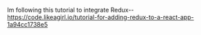

Im following this tutorial to integrate Redux--
https://code.likeagirl.io/tutorial-for-adding-redux-to-a-react-app-1a94cc1738e5









































































































































































































































































































































































































































































































































































































































































































































































































































































































































































































































































































































































































































































































































































































































































































































































































































































































































































































































































































































































































































































































































































































































































































































































































































































































































